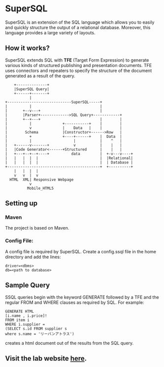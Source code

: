# SuperSQL
SuperSQL is an extension of the SQL language which allows you to easily and quickly structure the output of a relational database. Moreover, this language provides a large variety of layouts.

## How it works?
SuperSQL extends SQL with __TFE__ (Target Form Expression) to generate various kinds of structured publishing and presentation documents. TFE uses connectors and repeaters to specify the structure of the document generated as a result of the query.

	    +--------------+
	    |SuperSQL Query|
	    +------+-------+
	           |
	+-----------------------------SuperSQL-----+
	|          |                               |
	|       +--v---+                           |
	|       |Parser+------------->SQL Query+------------+
	|       +--+---+                           |        |
	|          |              +-----------+    |        |
	|          v              |    Data   |    |        |
	|        Schema           |Constructor+------>Row   |
	|          +              +----+------+    |  Data  |
	|          |                   |           |    ^   |
	|   +------v-------+           v           |    |   |
	|   |Code Generator<------+Structured      |    |   |
	|   +---+--+--+----+          data         |  +-v---v----+
	|   |   |  |  |                            |  |Relational|
	|   |   |  |  |                            |  | Database |
	+------------------------------------------+  +----------+
	    |   |  |  |
	    v   v  |  v
	  HTML  XML| Responsive Webpage
	           v
	          Mobile_HTML5


## Setting up
### Maven
The project is based on Maven.

### Config File:
A config file is required by SuperSQL. Create a config.ssql file in the home directory and add the lines:

	driver=<dbms>
	db=<path to database>

## Sample Query
SSQL queries begin with the keyword GENERATE followed by a TFE and the regular FROM and WHERE clauses as required by SQL. For example:

	GENERATE HTML
	[i.name , i.price]!
	FROM item i
	WHERE i.supplier =
	(SELECT s.id FROM supplier s
	where s.name = 'リーバンアトラス')
		
creates a html document out of the results from the SQL query.

## Visit the lab website [here](http://www.db.ics.keio.ac.jp/).
